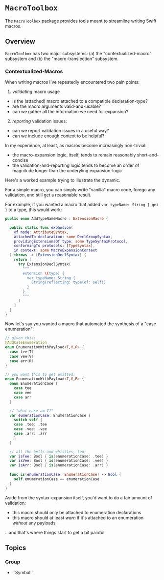 # ``MacroToolbox``

The ``MacroToolbox`` package provides tools meant to streamline writing Swift macros. 

## Overview

``MacroToolbox`` has two major subsystems: (a) the "contextualized-macro" subsystem and (b) the "macro-translection" subsystem.

### Contextualized-Macros

When writing macros I've repeatedly encountered two pain points:

1. *validating* macro usage
  - is the (attached) macro attached to a compatible declaration-type?
  - are the macro arguments valid-and-usable?
  - can we gather all the information we need for expansion?
2. *reporting* validation issues:
  - can we report validation issues in a useful way?
  - can we include enough context to be helpful? 

In my experience, at least, as macros become increasingly non-trivial:

- the macro-expansion logic, itself, tends to remain reasonably short-and-concise
- the validation-and-reporting logic tends to become an order of magnitude longer than the underyling expansion-logic

Here's a worked example trying to illustrate the dynamic.

For a simple macro, you can simply write "vanilla" macro code, forego any validation, and still get a reasonable result.

For example, if you wanted a macro that added `var typeName: String { get }` to a type, this would work:

```swift
public enum AddTypeNameMacro : ExtensionMacro {

  public static func expansion(
    of node: AttributeSyntax,
    attachedTo declaration: some DeclGroupSyntax,
    providingExtensionsOf type: some TypeSyntaxProtocol,
    conformingTo protocols: [TypeSyntax],
    in context: some MacroExpansionContext
  ) throws -> [ExtensionDeclSyntax] {
    return [
      try ExtensionDeclSyntax(
        """
        extension \(type) {
          var typeName: String {
            String(reflecting: type(of: self))
          } 
        }
        """
      )
    ]
  }
} 
```

Now let's say you wanted a macro that automated the synthesis of a "case enumeration":

```swift
// given this:
@AddCaseEnumeration
enum EnumerationWithPayload<T,V,R> {
  case tee(T)
  case vee(V)
  case arr(R)
}

// you want this to get emitted:
enum EnumerationWithPayload<T,V,R> {
  enum EnumerationCase {
    case tee
    case vee
    case arr  
  }

  // "what case am I?"
  var eumerationCase: EnumerationCase {
    switch self {
    case .tee: .tee
    case .vee: .vee
    case .arr: .arr
    }
  }

  // all the bells and whistles, too:
  var isTee: Bool { is(enumerationCase: .tee) }
  var isVee: Bool { is(enumerationCase: .vee) }
  var isArr: Bool { is(enumerationCase: .arr) }
  
  func is(enumerationCase: EnumerationCase) -> Bool {
    self.enumerationCase == enumerationCase
  }
}
```

Aside from the syntax-expansion itself, you'd want to do a fair amount of validation: 

- this macro should only be attached to enumeration declarations
- this macro should at least *warn* if it's attached to an enumeration *without* any payloads

...and that's where things start to get a bit painful.
## Topics

### <!--@START_MENU_TOKEN@-->Group<!--@END_MENU_TOKEN@-->

- <!--@START_MENU_TOKEN@-->``Symbol``<!--@END_MENU_TOKEN@-->
